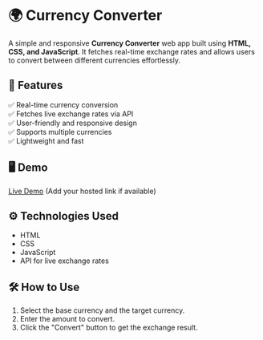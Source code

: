 # 🌍 Currency Converter

A simple and responsive **Currency Converter** web app built using **HTML, CSS, and JavaScript**. It fetches real-time exchange rates and allows users to convert between different currencies effortlessly.  

## 🚀 Features  
✅ Real-time currency conversion  
✅ Fetches live exchange rates via API  
✅ User-friendly and responsive design  
✅ Supports multiple currencies  
✅ Lightweight and fast  

## 🖥️ Demo  
[Live Demo](#) (Add your hosted link if available)  

## ⚙️ Technologies Used  
- HTML  
- CSS  
- JavaScript  
- API for live exchange rates  

## 🛠️ How to Use  
1. Select the base currency and the target currency.  
2. Enter the amount to convert.  
3. Click the "Convert" button to get the exchange result.  


